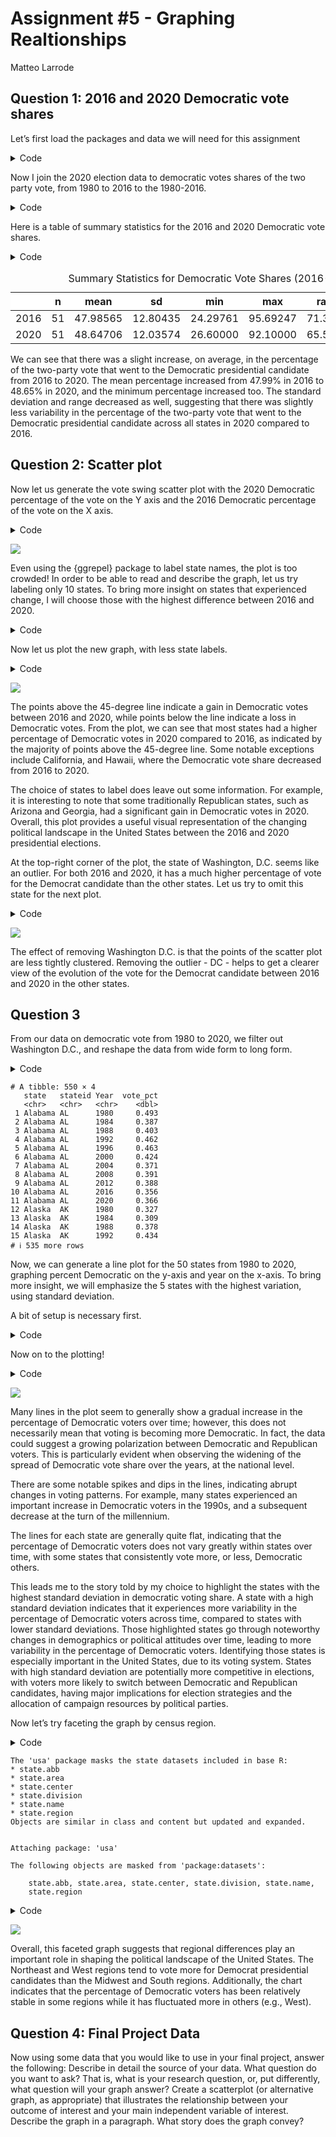 Assignment \#5 - Graphing Realtionships
================
Matteo Larrode

<script src="README_files/libs/kePrint-0.0.1/kePrint.js"></script>
<link href="README_files/libs/lightable-0.0.1/lightable.css" rel="stylesheet" />


## Question 1: 2016 and 2020 Democratic vote shares

Let’s first load the packages and data we will need for this assignment

<details>
<summary>Code</summary>

``` r
library(tidyverse)
library(haven)
library(kableExtra) #table
library(psych) #describe function
library(ggplot2)
library(ggrepel) #labeling state names

vote_2020 <- read_csv("data/us_vote_2020.csv")
dem_share_80_16 <- read_dta("data/leipvote1980_2016wide.dta")
```

</details>

Now I join the 2020 election data to democratic votes shares of the two
party vote, from 1980 to 2016 to the 1980-2016.

<details>
<summary>Code</summary>

``` r
vote_80_20 <- left_join(dem_share_80_16, vote_2020, by = "state") %>%
  mutate(pctdem2020 = dem_percent / 100)

vote16_20 <- vote_80_20 %>%
  select(state, stateid, pctdem2016, pctdem2020)
```

</details>

Here is a table of summary statistics for the 2016 and 2020 Democratic
vote shares.

<details>
<summary>Code</summary>

``` r
summary_stats <- describe(vote16_20[ , c('pctdem2016', 'pctdem2020')], fast = TRUE) %>%
  as.data.frame() %>%
  select(-vars) %>%
  mutate(across(-n, ~ . * 100))
  

rownames(summary_stats) <- c("2016", "2020")

   


# Create HTML table
table1 <- kbl(summary_stats, format = "html", align = "c", caption = "Summary Statistics for Democratic Vote Shares (2016-2020)") %>%
  kable_styling(bootstrap_options = c("striped", "hover"), 
                full_width = F,
                fixed_thead = T)

table1
```

</details>
<table class="table table-striped table-hover" style="width: auto !important; margin-left: auto; margin-right: auto;">
<caption>Summary Statistics for Democratic Vote Shares (2016-2020)</caption>
 <thead>
  <tr>
   <th style="text-align:left;position: sticky; top:0; background-color: #FFFFFF;">   </th>
   <th style="text-align:center;position: sticky; top:0; background-color: #FFFFFF;"> n </th>
   <th style="text-align:center;position: sticky; top:0; background-color: #FFFFFF;"> mean </th>
   <th style="text-align:center;position: sticky; top:0; background-color: #FFFFFF;"> sd </th>
   <th style="text-align:center;position: sticky; top:0; background-color: #FFFFFF;"> min </th>
   <th style="text-align:center;position: sticky; top:0; background-color: #FFFFFF;"> max </th>
   <th style="text-align:center;position: sticky; top:0; background-color: #FFFFFF;"> range </th>
   <th style="text-align:center;position: sticky; top:0; background-color: #FFFFFF;"> se </th>
  </tr>
 </thead>
<tbody>
  <tr>
   <td style="text-align:left;"> 2016 </td>
   <td style="text-align:center;"> 51 </td>
   <td style="text-align:center;"> 47.98565 </td>
   <td style="text-align:center;"> 12.80435 </td>
   <td style="text-align:center;"> 24.29761 </td>
   <td style="text-align:center;"> 95.69247 </td>
   <td style="text-align:center;"> 71.39486 </td>
   <td style="text-align:center;"> 1.792967 </td>
  </tr>
  <tr>
   <td style="text-align:left;"> 2020 </td>
   <td style="text-align:center;"> 51 </td>
   <td style="text-align:center;"> 48.64706 </td>
   <td style="text-align:center;"> 12.03574 </td>
   <td style="text-align:center;"> 26.60000 </td>
   <td style="text-align:center;"> 92.10000 </td>
   <td style="text-align:center;"> 65.50000 </td>
   <td style="text-align:center;"> 1.685340 </td>
  </tr>
</tbody>
</table>

We can see that there was a slight increase, on average, in the
percentage of the two-party vote that went to the Democratic
presidential candidate from 2016 to 2020. The mean percentage increased
from 47.99% in 2016 to 48.65% in 2020, and the minimum percentage
increased too. The standard deviation and range decreased as well,
suggesting that there was slightly less variability in the percentage of
the two-party vote that went to the Democratic presidential candidate
across all states in 2020 compared to 2016.

## Question 2: Scatter plot

Now let us generate the vote swing scatter plot with the 2020 Democratic
percentage of the vote on the Y axis and the 2016 Democratic percentage
of the vote on the X axis.

<details>
<summary>Code</summary>

``` r
plot1 <- ggplot(vote16_20, aes(x = pctdem2016*100, y = pctdem2020*100)) +
  geom_point() +
  geom_text_repel(aes(label = state),
                  max.overlaps = Inf) +
  theme(text=element_text(family="Roboto"),
        panel.background = element_blank(),
        plot.margin = unit(c(0, 0.5, 0.5, 0.5), "cm"),
        plot.title=element_text(hjust=0.5, face="bold", size=12, margin = margin(b=10)),
        plot.caption = element_text(size=9, vjust = -2),
        axis.ticks = element_blank(),
        panel.grid.major = element_line(color = "gray", linetype = "dashed", linewidth = 0.2))+
  labs(x = "2016 Democratic Vote %", 
       y = "2020 Democratic Vote %",
       title = "Vote for the Democratic Presidential Candidate in 2016 and 2020",
       caption = "@matteoStats") + # axis labels
  geom_abline(intercept = 0, slope = 1, linetype = "dashed", color = "red") # add 45 degree line


plot1
```

</details>

![](README_files/figure-commonmark/unnamed-chunk-4-1.png)

Even using the {ggrepel} package to label state names, the plot is too
crowded! In order to be able to read and describe the graph, let us try
labeling only 10 states. To bring more insight on states that
experienced change, I will choose those with the highest difference
between 2016 and 2020.

<details>
<summary>Code</summary>

``` r
vote16_20_new <- vote16_20 %>%
  mutate(pct_diff = abs(pctdem2020 - pctdem2016),
         #use rank function
         top_10 = ifelse(rank(desc(pct_diff)) <= 10, TRUE, FALSE))
```

</details>

Now let us plot the new graph, with less state labels.

<details>
<summary>Code</summary>

``` r
plot2 <- ggplot(vote16_20_new, aes(x = pctdem2016*100, y = pctdem2020*100, col = top_10)) +
  geom_point() +
  geom_text_repel(data = filter(vote16_20_new, top_10),
                  aes(label = state),
                  #get labels away from the points
                  position = position_nudge_repel(y = 1)) +
  theme(text=element_text(family="Roboto"),
        panel.background = element_blank(),
        plot.margin = unit(c(0, 0.5, 0.5, 0.5), "cm"),
        plot.title=element_text(hjust=0.5, face="bold", size=12, margin = margin(b=10)),
        plot.caption = element_text(size=9, vjust = -2),
        axis.ticks = element_blank(),
        panel.grid.major = element_line(color = "gray", linetype = "dashed", linewidth = 0.2),
        legend.position = "none")+
  scale_color_manual(values = c("grey", "black"))+
  labs(x = "2016 Democratic Vote %", 
       y = "2020 Democratic Vote %",
       title = "Vote for the Democratic Presidential Candidate in 2016 and 2020",
       caption = "@matteoStats") + # axis labels
  geom_abline(intercept = 0, slope = 1, linetype = "dashed", color = "red") # add 45 degree line


plot2
```

</details>

![](README_files/figure-commonmark/unnamed-chunk-6-1.png)

The points above the 45-degree line indicate a gain in Democratic votes
between 2016 and 2020, while points below the line indicate a loss in
Democratic votes. From the plot, we can see that most states had a
higher percentage of Democratic votes in 2020 compared to 2016, as
indicated by the majority of points above the 45-degree line. Some
notable exceptions include California, and Hawaii, where the Democratic
vote share decreased from 2016 to 2020.

The choice of states to label does leave out some information. For
example, it is interesting to note that some traditionally Republican
states, such as Arizona and Georgia, had a significant gain in
Democratic votes in 2020. Overall, this plot provides a useful visual
representation of the changing political landscape in the United States
between the 2016 and 2020 presidential elections.

At the top-right corner of the plot, the state of Washington, D.C. seems
like an outlier. For both 2016 and 2020, it has a much higher percentage
of vote for the Democrat candidate than the other states. Let us try to
omit this state for the next plot.

<details>
<summary>Code</summary>

``` r
plot3 <- ggplot(data = filter(vote16_20_new, state != "District of Columbia"),
                aes(x = pctdem2016*100, y = pctdem2020*100, col = top_10)) +
  geom_point() +
  geom_text_repel(data = filter(vote16_20_new, top_10 & state != "District of Columbia"),
                  aes(label = state),
                  #get labels away from the points
                  position = position_nudge_repel(y = 1)) +
  theme(text=element_text(family="Roboto"),
        panel.background = element_blank(),
        plot.margin = unit(c(0, 0.5, 0.5, 0.5), "cm"),
        plot.title=element_text(hjust=0.5, face="bold", size=12, margin = margin(b=10)),
        plot.caption = element_text(size=9, vjust = -2),
        axis.ticks = element_blank(),
        panel.grid.major = element_line(color = "gray", linetype = "dashed", linewidth = 0.2),
        legend.position = "none")+
  scale_color_manual(values = c("grey", "black"))+
  labs(x = "2016 Democratic Vote %", 
       y = "2020 Democratic Vote %",
       title = "Vote for the Democratic Presidential Candidate in 2016 and 2020 (without DC)",
       caption = "@matteoStats") + # axis labels
  geom_abline(intercept = 0, slope = 1, linetype = "dashed", color = "red") # add 45 degree line


plot3
```

</details>

![](README_files/figure-commonmark/unnamed-chunk-7-1.png)

The effect of removing Washington D.C. is that the points of the scatter
plot are less tightly clustered. Removing the outlier - DC - helps to
get a clearer view of the evolution of the vote for the Democrat
candidate between 2016 and 2020 in the other states.

## Question 3

From our data on democratic vote from 1980 to 2020, we filter out
Washington D.C., and reshape the data from wide form to long form.

<details>
<summary>Code</summary>

``` r
vote_80_20_new <- vote_80_20 %>%
  filter(state != "District of Columbia") %>%
  pivot_longer(cols = starts_with("pctdem"), 
               names_to = "Year", 
               values_to = "vote_pct")%>%
  select(state, stateid, Year, vote_pct)%>%
  mutate(Year = str_extract(Year, "\\d{4}")) %>%
  print(n = 15)
```

</details>

    # A tibble: 550 × 4
       state   stateid Year  vote_pct
       <chr>   <chr>   <chr>    <dbl>
     1 Alabama AL      1980     0.493
     2 Alabama AL      1984     0.387
     3 Alabama AL      1988     0.403
     4 Alabama AL      1992     0.462
     5 Alabama AL      1996     0.463
     6 Alabama AL      2000     0.424
     7 Alabama AL      2004     0.371
     8 Alabama AL      2008     0.391
     9 Alabama AL      2012     0.388
    10 Alabama AL      2016     0.356
    11 Alabama AL      2020     0.366
    12 Alaska  AK      1980     0.327
    13 Alaska  AK      1984     0.309
    14 Alaska  AK      1988     0.378
    15 Alaska  AK      1992     0.434
    # ℹ 535 more rows

Now, we can generate a line plot for the 50 states from 1980 to 2020,
graphing percent Democratic on the y-axis and year on the x-axis. To
bring more insight, we will emphasize the 5 states with the highest
variation, using standard deviation.

A bit of setup is necessary first.

<details>
<summary>Code</summary>

``` r
#selection of the colors for highlighted lines
highlight_colors <- c("#17648d", "#51bec7","#008c8f","#d6ab63", "#843844")

#find the highest and lowest averages
state_sd <- vote_80_20_new %>%
  group_by(state)%>%
  summarize(sd = sd(vote_pct))

#selection of 6 states
names(highlight_colors) <- c('West Virginia', 
                             'Vermont', 
                             'New Hampshire',
                             'Hawaii',
                             'Arkansas')


#new data frame with only those 5 focus areas
highlight_data <- vote_80_20_new %>%
  filter(state %in% names(highlight_colors))
```

</details>

Now on to the plotting!

<details>
<summary>Code</summary>

``` r
plot4 <- ggplot(vote_80_20_new, aes(x = Year, y = vote_pct, group = state)) +
  geom_line(linewidth = 0.75, color = '#d4dddd') +
  geom_line(data = highlight_data, aes(color = state), linewidth = 1.25) + 
  
  labs(title = "Democratic vote share by state for every Presidential election (1980 - 2020), \n excluding Washington D.C.",
       caption = "@matteoStats",
       x = NULL,
       y = NULL)+
  
  scale_y_continuous(position = "right",
                     labels = scales::percent_format())+
  scale_colour_manual(values = highlight_colors) + 
  
  theme(aspect.ratio = 3.2/6,
        text = element_text(family = "Roboto Condensed"),
        plot.margin = margin(t = 0, r = 0.75, b = 0, l = 0.75, unit = "cm"),
        plot.background = element_rect(fill = "white"),
        panel.background = element_rect(fill = "white"),
        panel.grid.major.x = element_blank(),
        panel.grid.minor.x = element_blank(),
        panel.grid.major.y = element_line(color = "#dcdbd8"),
        panel.grid.minor.y = element_blank(),
        legend.text = element_text(margin = margin(l=3), size = 10),
        legend.title = element_blank(),
        legend.position = c(0.15, 0.9),
        legend.key.width = unit(25,"pt"),
        legend.key.height = unit(15, "pt"),
        legend.key = element_blank(),
        axis.text = element_text(size = 9, color = "gray8"),
        axis.line.x  = element_line(color = "gray8"),
        axis.ticks.y = element_blank(),
        plot.title = element_text(size = 14, hjust = 0.5, face = "bold"),
        plot.caption = element_text(hjust = 1, size = 11, colour = "#4B4B4B"))

plot4
```

</details>

![](README_files/figure-commonmark/unnamed-chunk-10-1.png)

Many lines in the plot seem to generally show a gradual increase in the
percentage of Democratic voters over time; however, this does not
necessarily mean that voting is becoming more Democratic. In fact, the
data could suggest a growing polarization between Democratic and
Republican voters. This is particularly evident when observing the
widening of the spread of Democratic vote share over the years, at the
national level.

There are some notable spikes and dips in the lines, indicating abrupt
changes in voting patterns. For example, many states experienced an
important increase in Democratic voters in the 1990s, and a subsequent
decrease at the turn of the millennium.

The lines for each state are generally quite flat, indicating that the
percentage of Democratic voters does not vary greatly within states over
time, with some states that consistently vote more, or less, Democratic
others.

This leads me to the story told by my choice to highlight the states
with the highest standard deviation in democratic voting share. A state
with a high standard deviation indicates that it experiences more
variability in the percentage of Democratic voters across time, compared
to states with lower standard deviations. Those highlighted states go
through noteworthy changes in demographics or political attitudes over
time, leading to more variability in the percentage of Democratic
voters. Identifying those states is especially important in the United
States, due to its voting system. States with high standard deviation
are potentially more competitive in elections, with voters more likely
to switch between Democratic and Republican candidates, having major
implications for election strategies and the allocation of campaign
resources by political parties.

Now let’s try faceting the graph by census region.

<details>
<summary>Code</summary>

``` r
#install.packages("usa")
library(usa)
```

</details>

    The 'usa' package masks the state datasets included in base R:
    * state.abb
    * state.area
    * state.center
    * state.division
    * state.name
    * state.region
    Objects are similar in class and content but updated and expanded.


    Attaching package: 'usa'

    The following objects are masked from 'package:datasets':

        state.abb, state.area, state.center, state.division, state.name,
        state.region

<details>
<summary>Code</summary>

``` r
usa_region <- usa::states %>%
  select(name, region)

#attach census region to dataset
vote_80_20_new <- left_join(vote_80_20_new, usa_region, by = c("state" = "name"))

highlight_data <- vote_80_20_new %>%
  filter(state %in% names(highlight_colors))

#plot
plot5 <- ggplot(vote_80_20_new, aes(x = Year, y = vote_pct, group = state)) +
  geom_line(linewidth = 0.5, color = '#d4dddd') +
  geom_line(data = highlight_data, aes(color = state), linewidth = 1) + 
  
  labs(title = "Democratic vote share by state for every Presidential election (1980 - 2020), \n excluding Washington D.C.",
       caption = "@matteoStats",
       x = NULL,
       y = NULL)+
  
  scale_y_continuous(position = "right",
                     labels = scales::percent_format())+
  scale_colour_manual(values = highlight_colors) + 
  
  facet_wrap(~ region, ncol=2) +

  
  theme(aspect.ratio = 3.2/6,
        text = element_text(family = "Roboto Condensed"),
        plot.margin = margin(t = 0, r = 0.5, b = 0, l = 0.5, unit = "cm"),
        plot.background = element_rect(fill = "white"),
        panel.background = element_rect(fill = "white"),
        panel.grid.major.x = element_blank(),
        panel.grid.minor.x = element_blank(),
        panel.grid.major.y = element_line(color = "#dcdbd8"),
        panel.grid.minor.y = element_blank(),
        legend.text = element_text(margin = margin(l=3), size = 10),
        legend.title = element_blank(),
        legend.position = "bottom",
        legend.key.width = unit(25,"pt"),
        legend.key.height = unit(15, "pt"),
        legend.key = element_blank(),
        axis.text = element_text(size = 7, color = "gray8"),
        axis.line.x  = element_line(color = "gray8"),
        axis.ticks.y = element_blank(),
        plot.title = element_text(size = 14, hjust = 0.5, face = "bold"),
        plot.caption = element_text(hjust = 1, size = 11, colour = "#4B4B4B"))

plot5
```

</details>

![](README_files/figure-commonmark/unnamed-chunk-11-1.png)

Overall, this faceted graph suggests that regional differences play an
important role in shaping the political landscape of the United States.
The Northeast and West regions tend to vote more for Democrat
presidential candidates than the Midwest and South regions.
Additionally, the chart indicates that the percentage of Democratic
voters has been relatively stable in some regions while it has
fluctuated more in others (e.g., West).

## Question 4: Final Project Data

Now using some data that you would like to use in your final project,
answer the following: Describe in detail the source of your data. What
question do you want to ask? That is, what is your research question,
or, put differently, what question will your graph answer? Create a
scatterplot (or alternative graph, as appropriate) that illustrates the
relationship between your outcome of interest and your main independent
variable of interest. Describe the graph in a paragraph. What story does
the graph convey?
